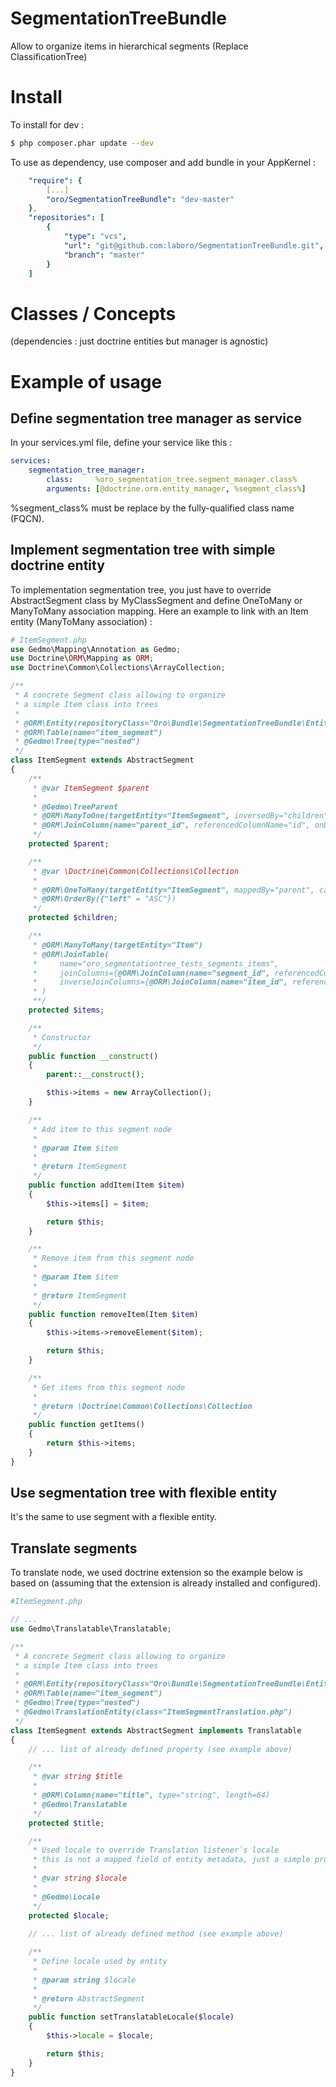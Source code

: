 SegmentationTreeBundle
======================

Allow to organize items in hierarchical segments  (Replace ClassificationTree)

Install
=======

To install for dev :

```bash
$ php composer.phar update --dev
```

To use as dependency, use composer and add bundle in your AppKernel :

```yaml
    "require": {
        [...]
        "oro/SegmentationTreeBundle": "dev-master"
    },
    "repositories": [
        {
            "type": "vcs",
            "url": "git@github.com:laboro/SegmentationTreeBundle.git",
            "branch": "master"
        }
    ]
```


Classes / Concepts
==================

(dependencies : just doctrine entities but manager is agnostic)



Example of usage
================

Define segmentation tree manager as service
-------------------------------------------
In your services.yml file, define your service like this :
```yaml
services:
    segmentation_tree_manager:
        class:     %oro_segmentation_tree.segment_manager.class%
        arguments: [@doctrine.orm.entity_manager, %segment_class%]
```

%segment_class% must be replace by the fully-qualified class name (FQCN).


Implement segmentation tree with simple doctrine entity
-------------------------------------------------------
To implementation segmentation tree, you just have to override AbstractSegment class by MyClassSegment and define OneToMany or ManyToMany association mapping.
Here an example to link with an Item entity (ManyToMany association) :

```php
# ItemSegment.php
use Gedmo\Mapping\Annotation as Gedmo;
use Doctrine\ORM\Mapping as ORM;
use Doctrine\Common\Collections\ArrayCollection;

/**
 * A concrete Segment class allowing to organize
 * a simple Item class into trees
 *
 * @ORM\Entity(repositoryClass="Oro\Bundle\SegmentationTreeBundle\Entity\Repository\SegmentRepository")
 * @ORM\Table(name="item_segment")
 * @Gedmo\Tree(type="nested")
 */
class ItemSegment extends AbstractSegment
{
    /**
     * @var ItemSegment $parent
     *
     * @Gedmo\TreeParent
     * @ORM\ManyToOne(targetEntity="ItemSegment", inversedBy="children")
     * @ORM\JoinColumn(name="parent_id", referencedColumnName="id", onDelete="SET NULL")
     */
    protected $parent;

    /**
     * @var \Doctrine\Common\Collections\Collection
     *
     * @ORM\OneToMany(targetEntity="ItemSegment", mappedBy="parent", cascade={"persist"})
     * @ORM\OrderBy({"left" = "ASC"})
     */
    protected $children;

    /**
     * @ORM\ManyToMany(targetEntity="Item")
     * @ORM\JoinTable(
     *     name="oro_segmentationtree_tests_segments_items",
     *     joinColumns={@ORM\JoinColumn(name="segment_id", referencedColumnName="id")},
     *     inverseJoinColumns={@ORM\JoinColumn(name="item_id", referencedColumnName="id")}
     * )
     **/
    protected $items;

    /**
     * Constructor
     */
    public function __construct()
    {
        parent::__construct();

        $this->items = new ArrayCollection();
    }

    /**
     * Add item to this segment node
     *
     * @param Item $item
     *
     * @return ItemSegment
     */
    public function addItem(Item $item)
    {
        $this->items[] = $item;

        return $this;
    }

    /**
     * Remove item from this segment node
     *
     * @param Item $item
     *
     * @return ItemSegment
     */
    public function removeItem(Item $item)
    {
        $this->items->removeElement($item);

        return $this;
    }

    /**
     * Get items from this segment node
     *
     * @return \Doctrine\Common\Collections\Collection
     */
    public function getItems()
    {
        return $this->items;
    }
}

```

Use segmentation tree with flexible entity
------------------------------------------
It's the same to use segment with a flexible entity.


Translate segments
------------------
To translate node, we used doctrine extension so the example below is based on (assuming that the extension is already installed and configured).


```php
#ItemSegment.php

// ...
use Gedmo\Translatable\Translatable;

/**
 * A concrete Segment class allowing to organize
 * a simple Item class into trees
 *
 * @ORM\Entity(repositoryClass="Oro\Bundle\SegmentationTreeBundle\Entity\Repository\SegmentRepository")
 * @ORM\Table(name="item_segment")
 * @Gedmo\Tree(type="nested")
 * @Gedmo\TranslationEntity(class="ItemSegmentTranslation.php")
 */
class ItemSegment extends AbstractSegment implements Translatable
{
    // ... list of already defined property (see example above)

    /**
     * @var string $title
     *
     * @ORM\Column(name="title", type="string", length=64)
     * @Gedmo\Translatable
     */
    protected $title;

    /**
     * Used locale to override Translation listener`s locale
     * this is not a mapped field of entity metadata, just a simple property
     *
     * @var string $locale
     *
     * @Gedmo\Locale
     */
    protected $locale;
    
    // ... list of already defined method (see example above)

    /**
     * Define locale used by entity
     *
     * @param string $locale
     *
     * @return AbstractSegment
     */
    public function setTranslatableLocale($locale)
    {
        $this->locale = $locale;

        return $this;
    }
}
```
